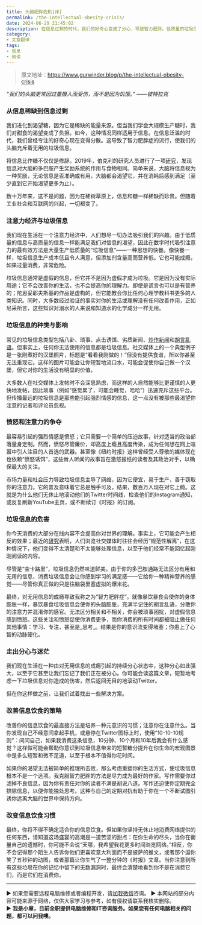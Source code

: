 ```yaml
---
title: 头脑肥胖危机[译]
permalink: /the-intellectual-obesity-crisis/
date: 2024-06-29 21:45:02
description: 在信息过剩的时代，我们的好奇心变成了分心，导致智力肥胖。低质量的垃圾信息充斥网络，虽能带来短暂的满足感，但对生活无益，甚至有害。培养元意识和选择性信息摄入有助于避免这一现象。
category:
- 文章翻译
tags:
- 信息
- 阅读
---
```


> 原文地址：<https://www.gurwinder.blog/p/the-intellectual-obesity-crisis>  

_“我们的头脑更常因过量摄入而受伤，而不是因为饥饿。”_
_——彼特拉克_

### 从信息稀缺到信息过剩

我们进化到渴望糖，因为它是稀缺的能量来源。但当我们学会大规模生产糖时，我们对甜食的渴望变成了负担。如今，这种情况同样适用于信息。在信息泛滥的时代，我们曾经专注的好奇心现在变得分散。这导致了智力肥胖症的流行，使我们的头脑充斥着无用的垃圾信息。

将信息比作糖不仅仅是修辞。2019年，伯克利的研究人员进行了一项[研究](https://newsroom.haas.berkeley.edu/how-information-is-like-snacks-money-and-drugs-to-your-brain/)，发现信息对大脑的多巴胺产生奖励系统的作用与食物相同。简单来说，大脑将信息视为一种奖励，无论信息是否准确或有用，大脑都会渴望它，并在消耗后感到满足（至少直到它开始渴望更多为止）。

数十万年来，这不是问题，因为在稀树草原上，信息和糖一样稀缺而珍贵。但随着工业社会和互联网的兴起，一切都变了。

### 注意力经济与垃圾信息

我们现在生活在一个注意力经济中，人们想尽一切办法吸引我们的兴趣。由于低质量的信息与高质量的信息一样能满足我们对信息的渴望，因此在数字时代吸引注意力的最有效方法是大量生产低质量的“垃圾信息”——一种思想的快餐。像快餐一样，垃圾信息生产成本低且令人满意，但添加剂含量高而营养低。它也可能成瘾，如果过量消费，非常危险。

垃圾信息通常是虚假的信息，但它并不是因为虚假才成为垃圾。它是因为没有实际用途；它不会改善你的生活，也不会提高你的理解力。即使是谎言也可以是有营养的；陀思妥耶夫斯基的作品是虚构的，但它能教会你比任何心理学教科书更多的人类知识。同时，大多数经过验证的事实对你的生活或理解没有任何改善作用，正如尼采所言，这些知识对溺水的人来说和知道水的化学成分一样无用。

### 垃圾信息的种类与影响

常见的垃圾信息类型包括八卦、琐事、点击诱饵、劣质新闻、[炒作新闻](https://en.wikipedia.org/wiki/Churnalism)和[胡言乱语](https://gurwinder.substack.com/p/the-opinion-pageant?s=w)。但事实上，任何你无法使用的信息都是垃圾信息。社交媒体上的一个典型例子是一张刚煮好的汉堡照片，标题是“看看我刚做的！”但没有提供食谱，所以你甚至无法重现它。这样的图片可能会让你短暂地流口水，可能会促使你自己做一个汉堡，但它对你的生活没有明显的价值。

大多数人在社交媒体上发帖时不会深思熟虑，而这样的人自然能够比更谨慎的人更快地发帖，因此琐事（例如“感觉累了，可能会睡觉，哈哈”）迅速充斥这些平台。但传播最远的垃圾信息是那些能引起强烈情感的信息，这一点没有被那些最渴望你注意的记者和评论员忽视。

### 愤怒和注意力的争夺

最容易引起的强烈情感是愤怒；它只需要一个简单的压迫故事，针对适当的政治部落量身定制。然而，愤怒尽管廉价，却高度上瘾且高度传染，成为任何想在网上喧嚣中引人注目的人首选的武器。甚至像《纽约时报》这样曾经受人尊敬的媒体现在也依赖“愤怒诱饵”，这些耸人听闻的故事旨在激怒报纸的读者及其政治对手，以确保最大的关注。

市场力量和社会压力导致垃圾信息主导了网络，因为它便宜，易于生产，善于窃取你的注意力。它的普及意味着它总是触手可及，结果，数百万人现在对它上瘾。这就是为什么他们无休止地滚动他们的Twitter时间线，检查他们的Instagram通知，或反复刷新YouTube主页，或不断续订《时报》的订阅。

### 垃圾信息的危害

你今天消费的大部分在线内容不会提高你对世界的理解。事实上，它可能会产生相反的效果；最近的[研究](https://programs.sigchi.org/chi/2022/program/content/68947)表明，人们浏览社交媒体时往往会经历“规范性解离”，在这种情况下，他们变得不太清楚和不太能够处理信息，以至于他们经常不能回忆起刚刚阅读的内容。

尽管是“空卡路里”，垃圾信息仍然味道鲜美。由于你的多巴胺通路无法区分有用和无用的信息，消费垃圾信息会让你感到学习的满足感——它给你一种精神营养的感觉——尽管你真正做的只是往脑袋里塞虚拟的爆米花。

最终，对无用信息的成瘾导致我称之为“智力肥胖症”。就像暴饮暴食会使你的身体膨胀一样，暴饮暴食垃圾信息会使你的头脑膨胀，充满半记住的胡言乱语，分散你的注意力并混淆你的感官。无法区分相关和不相关，你会被琐事困扰，对虚假信息感到愤怒。这些关注和愤怒促使你消费更多，而你消费的所有时间都被阻止做任何其他事情：学习、专注，甚至是_思考_。结果是你的意识流变得堵塞；你患上了心智的动脉硬化。

### 走出分心与迷茫

我们现在生活在一种由对无用信息的成瘾引起的持续分心状态中，这种分心如此强大，以至于它甚至让我们忘记了我们正在被分心。你可能会读这篇文章，短暂地考虑一下垃圾信息对你造成的伤害，然后返回无目的地滚动Twitter。

但在你这样做之前，让我们试着找出一些解决方案。

### 改善信息饮食的策略

改善你的信息饮食的最直接方法是培养一种元意识的习惯；注意你在注意什么。当你发现自己不经意间拿起手机，或悬停在Twitter图标上时，使用“10-10-10规则”：问问自己，如果我消费这条信息，10分钟、10个月和10年后我会有什么感觉？这样做可能会帮助你意识到垃圾信息带来的短暂糖分提升在你生命的宏观图景中是多么短暂和微不足道，以至于根本不值得你花时间。

如果你的渴望无法被简单的推理所击败，那么考虑重塑你的生活方式，使垃圾信息根本不是一个选项。我克服智力肥胖的方法是尽力成为最好的作家。写作需要你过滤掉不良信息，因为你有责任对你的读者不满是胡说八道。写作还迫使你定期完全排除信息，以便你能独处思考。这种与自己的定期对抗有助于你在一个不断试图引诱你远离大脑的世界中保持方向。

### 改变信息饮食习惯

最终，你将不得不确定适合你的信息饮食。但如果你坚持无休止地消费网络提供的任何东西，请知道这场盛宴的高潮是一道苦涩的甜点：在你生命的尽头，当你在衡量自己的遗憾时，你可能不会说“天哪，我希望我花更多时间浏览网络。”相反，你不会记得那个陌生人告诉你他们更喜欢意大利面而不是披萨的推文，或者那个逗你笑了五秒钟的动图，或者那篇让你生气了一整分钟的《时报》文章。当你注意到所有这些垃圾在你的记忆中留下的无数漏洞时，最终会清楚地看到你不是在消费它们，而是它们在消费你。

---
▶ 如果您需要远程电脑维修或者编程开发，请[加我微信](https://itxiaozhang.netlify.app/)咨询。 
▶ 本网站的部分内容可能来源于网络，仅供大家学习与参考，如有侵权请联系我核实删除。  
▶ **我是小章，目前全职提供电脑维修和IT咨询服务。如果您有任何电脑相关的问题，都可以问我噢。**  
